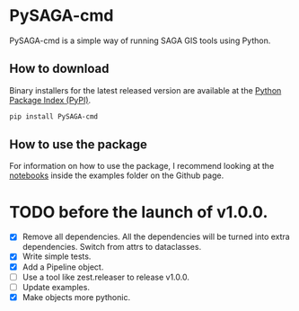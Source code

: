 # PySAGA-cmd
PySAGA-cmd is a simple way of running SAGA GIS tools using Python.

## How to download

Binary installers for the latest released version are available at the [Python Package Index (PyPI)](https://pypi.org/project/PySAGA-cmd/).
```sh
pip install PySAGA-cmd
```

## How to use the package
For information on how to use the package, I recommend looking at the [notebooks](https://github.com/alecsandrei/PySAGA-cmd/tree/master/examples/notebooks) inside the examples folder on the Github page.


# TODO before the launch of v1.0.0.

- [x] Remove all dependencies. All the dependencies will be turned into extra dependencies. Switch from attrs to dataclasses.
- [x] Write simple tests.
- [x] Add a Pipeline object.
- [ ] Use a tool like zest.releaser to release v1.0.0.
- [ ] Update examples.
- [x] Make objects more pythonic.